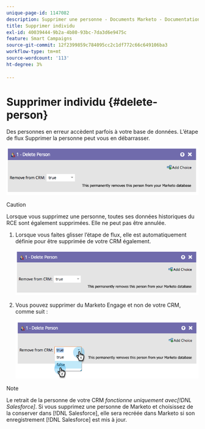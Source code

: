 ```yaml
---
unique-page-id: 1147082
description: Supprimer une personne - Documents Marketo - Documentation du produit
title: Supprimer individu
exl-id: 40039444-9b2a-4b80-93bc-7da3d6e9475c
feature: Smart Campaigns
source-git-commit: 12f2399859c784095cc2c1df772c66c649106ba3
workflow-type: tm+mt
source-wordcount: '113'
ht-degree: 3%

---
```


# Supprimer individu {#delete-person}

Des personnes en erreur accèdent parfois à votre base de données. L’étape de flux Supprimer la personne peut vous en débarrasser.

![](assets/delete-person-1.png)

>[!CAUTION]
>
>Lorsque vous supprimez une personne, toutes ses données historiques du RCE sont également supprimées. Elle ne peut pas être annulée.

1. Lorsque vous faites glisser l’étape de flux, elle est automatiquement définie pour être supprimée de votre CRM également.

   ![](assets/delete-person-2.png)

1. Vous pouvez supprimer du Marketo Engage et non de votre CRM, comme suit :

   ![](assets/delete-person-3.png)

>[!NOTE]
>
>Le retrait de la personne de votre CRM _fonctionne uniquement avec[!DNL Salesforce]_. Si vous supprimez une personne de Marketo et choisissez de la conserver dans [!DNL Salesforce], elle sera recréée dans Marketo si son enregistrement [!DNL Salesforce] est mis à jour.
